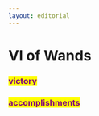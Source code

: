 ```yaml
---
layout: editorial
---
```


# VI of Wands

###

### <mark style="color:purple;">victory</mark>

### <mark style="color:purple;">accomplishments</mark>

<mark style="color:purple;"></mark>

<mark style="color:purple;"></mark>
